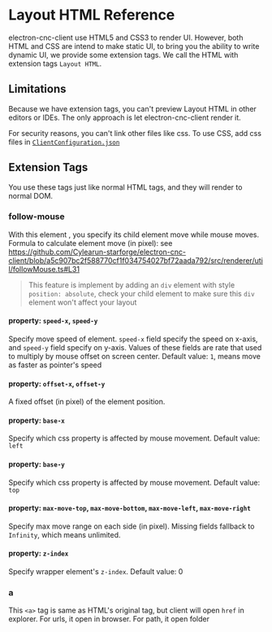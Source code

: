 # Layout HTML Reference

electron-cnc-client use HTML5 and CSS3 to render UI. However, both HTML and CSS are intend to make static UI,
to bring you the ability to write dynamic UI, we provide some extension tags.
We call the HTML with extension tags `Layout HTML`.

## Limitations

Because we have extension tags, you can't preview Layout HTML in other editors or IDEs. The only approach is let electron-cnc-client render it.

For security reasons, you can't link other files like css. To use CSS, add css files in [`ClientConfiguration.json`](./ClientConfiguration.md)

## Extension Tags

You use these tags just like normal HTML tags, and they will render to normal DOM.

### follow-mouse

With this element , you specify its child element move while mouse moves.
Formula to calculate element move (in pixel): see https://github.com/Cylearun-starforge/electron-cnc-client/blob/a5c907bc2f588770cf1f034754027bf72aada792/src/renderer/util/followMouse.ts#L31

> This feature is implement by adding an `div` element with style `position: absolute`, check your child element to make sure this `div` element won't affect your layout

#### property: `speed-x`, `speed-y`

Specify move speed of element. `speed-x` field specify the speed on x-axis, and `speed-y` field specify on y-axis. Values of these fields are rate that used to multiply by mouse offset on screen center. Default value: `1`, means move as faster as pointer's speed

#### property: `offset-x`, `offset-y`

A fixed offset (in pixel) of the element position.

#### property: `base-x`

Specify which css property is affected by mouse movement. Default value: `left`

#### property: `base-y`

Specify which css property is affected by mouse movement. Default value: `top`

#### property: `max-move-top`, `max-move-bottom`, `max-move-left`, `max-move-right`

Specify max move range on each side (in pixel). Missing fields fallback to `Infinity`, which means unlimited.

#### property: `z-index`

Specify wrapper element's `z-index`. Default value: 0

### a

This `<a>` tag is same as HTML's original tag, but client will open `href` in explorer. For urls, it open in browser.
For path, it open folder

